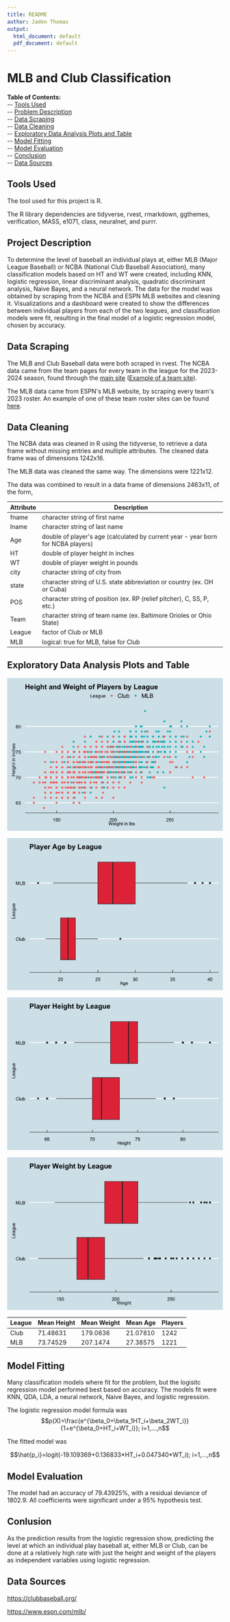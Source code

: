 ```yaml
---
title: README
author: Jaden Thomas
output:
  html_document: default
  pdf_document: default
---
```

# MLB and Club Classification

**Table of Contents:**<br>
-- [Tools Used](#item-one)<br>
-- [Problem Description](#item-two)<br>
-- [Data Scraping](#item-three)<br>
-- [Data Cleaning](#item-four)<br>
-- [Exploratory Data Analysis Plots and Table](#item-five)<br>
-- [Model Fitting](#item-six)<br>
-- [Model Evaluation](#item-seven)<br>
-- [Conclusion](#item-eight)<br>
-- [Data Sources](#item-nine)<br>


<a id="item-one"></a>

## Tools Used

The tool used for this project is R.

The R library dependencies are tidyverse, rvest, rmarkdown, ggthemes, verification, MASS, e1071, class, neuralnet, and purrr.


<a id="item-two"></a>

## Project Description

To determine the level of baseball an individual plays at, either MLB (Major League Baseball) or NCBA (National Club Baseball Association), many classification models based on HT and WT were created, including KNN, logistic regression, linear discriminant analysis, quadratic discriminant analysis, Naive Bayes, and a neural network. The data for the model was obtained by scraping from the NCBA and ESPN MLB websites and cleaning it. Visualizations and a dashboard were created to show the differences between individual players from each of the two leagues, and classification models were fit, resulting in the final model of a logistic regression model, chosen by accuracy.


<a id="item-three"></a>

## Data Scraping

The MLB and Club Baseball data were both scraped in rvest. The NCBA data came from the team pages for every team in the league for the 2023-2024 season, found through the [main site](https://clubbaseball.org/) ([Example of a team site](https://clubbaseball.org/league/players/?season=b8856e04-ce36-4dc7-94cc-6e704cb0004d&team=9a403849-3af1-4f1a-923c-9ee81aa2caad)).

The MLB data came from ESPN's MLB website, by scraping every team's 2023 roster. An example of one of these team roster sites can be found [here](https://www.espn.com/mlb/team/roster/_/name/bal/baltimore-orioles).

<a id="item-four"></a>

## Data Cleaning

The NCBA data was cleaned in R using the tidyverse, to retrieve a data frame without missing entries and multiple attributes. The cleaned data frame was of dimensions 1242x16.

The MLB data was cleaned the same way. The dimensions were 1221x12.

The data was combined to result in a data frame of dimensions 2463x11, of the form,

| Attribute | Description |
|-----------|-------------|
| fname | character string of first name |
| lname | character string of last name |
| Age | double of player's age (calculated by current year - year born for NCBA players)
| HT | double of player height in inches |
| WT | double of player weight in pounds|
| city | character string of city from |
| state | character string of U.S. state abbreviation or country (ex. OH or Cuba) |
| POS | character string of position (ex. RP (relief pitcher), C, SS, P, etc.) |
| Team | character string of team name (ex. Baltimore Orioles or Ohio State) |
| League | factor of Club or MLB |
| MLB | logical: true for MLB, false for Club |


<a id="item-five"></a>

## Exploratory Data Analysis Plots and Table

![Player Height and Weight by League](Plots/height_weight_mlb_ncba.png)

![Player Age by League](Plots/age_by_league.png)

![Player Height by League](Plots/height_by_league.png)

![Player Weight by League](Plots/weight_by_league.png)


| League | Mean Height | Mean Weight | Mean Age | Players |
|---|---|---|---|---|
| Club | 71.48631 | 179.0636 | 21.07810 | 1242 | 
| MLB | 73.74529 | 207.1474	| 27.38575 | 1221 |

<a id="item-six"></a>

## Model Fitting

Many classification models where fit for the problem, but the logisitc regression model performed best based on accuracy. The models fit were KNN, QDA, LDA, a neural network, Naive Bayes, and logistic regression.

The logistic regression model formula was
$$p(X)=\frac{e^{\beta_0+\beta_1HT_i+\beta_2WT_i}}{1+e^{\beta_0+HT_i+WT_i}}; i=1,...,n$$

The fitted model was 

$$\hat{p_i}=logit(-19.109369+0.136833*HT_i+0.047340*WT_i); i=1,...,n$$

<a id="item-seven"></a>

## Model Evaluation

The model had an accuracy of 79.43925%, with a residual deviance of 1802.9.
All coefficients were significant under a 95% hypothesis test.

<a id="item-eight"></a>

## Conlusion

As the prediction results from the logistic regression show, predicting the level at which an individual play baseball at, either MLB or Club, can be done at a relatively high rate with just the height and weight of the players as independent variables using logistic regression.

<a id="item-nine"></a>

## Data Sources

https://clubbaseball.org/

https://www.espn.com/mlb/
